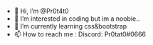 - 👋 Hi, I’m @Pr0t4t0
- 👀 I’m interested in coding but im a noobie..
- 🌱 I’m currently learning css&bootstrap
- 📫 How to reach me :
Discord: Pr0tat0#0666

<!---
Pr0t4t0/Pr0t4t0 is a ✨ special ✨ repository because its `README.md` (this file) appears on your GitHub profile.
You can click the Preview link to take a look at your changes.
--->
